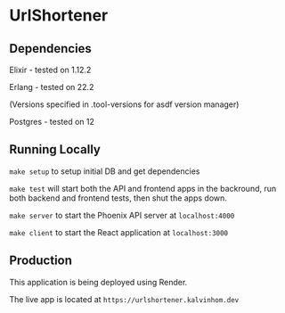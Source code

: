 # UrlShortener

## Dependencies

Elixir - tested on 1.12.2

Erlang - tested on 22.2

(Versions specified in .tool-versions for asdf version manager)

Postgres - tested on 12

## Running Locally

`make setup` to setup initial DB and get dependencies

`make test` will start both the API and frontend apps in the backround, run both backend and frontend tests, then shut the apps down.

`make server` to start the Phoenix API server at `localhost:4000`

`make client` to start the React application at `localhost:3000`

## Production

This application is being deployed using Render.

The live app is located at `https://urlshortener.kalvinhom.dev`
